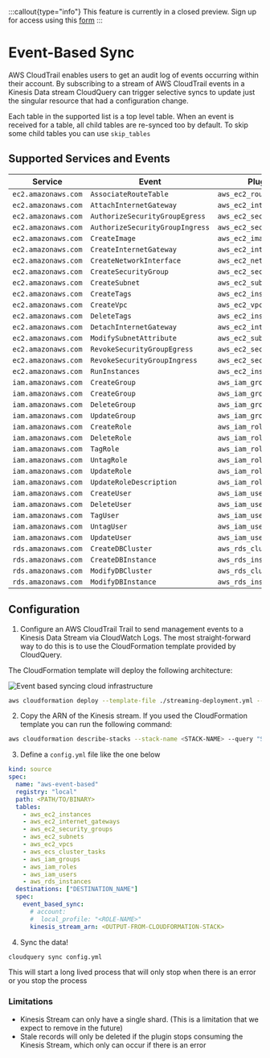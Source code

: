 :::callout{type="info"}
This feature is currently in a closed preview. Sign up for access using this [form](https://cloudquery.typeform.com/to/Dvdn6P2u)
:::

# Event-Based Sync

AWS CloudTrail enables users to get an audit log of events occurring within their account. By subscribing to a stream of AWS CloudTrail events in a Kinesis Data stream CloudQuery can trigger selective syncs to update just the singular resource that had a configuration change. 

Each table in the supported list is a top level table. When an event is received for a table, all child tables are re-synced too by default. To skip some child tables you can use `skip_tables`

## Supported Services and Events

| Service             | Event                           | Plugin table                 |
|---------------------|---------------------------------|------------------------------|
| `ec2.amazonaws.com` | `AssociateRouteTable`           | `aws_ec2_route_tables`       |
| `ec2.amazonaws.com` | `AttachInternetGateway`         | `aws_ec2_internet_gateways`  |
| `ec2.amazonaws.com` | `AuthorizeSecurityGroupEgress`  | `aws_ec2_security_groups`    |
| `ec2.amazonaws.com` | `AuthorizeSecurityGroupIngress` | `aws_ec2_security_groups`    |
| `ec2.amazonaws.com` | `CreateImage`                   | `aws_ec2_images`             |
| `ec2.amazonaws.com` | `CreateInternetGateway`         | `aws_ec2_internet_gateways`  |
| `ec2.amazonaws.com` | `CreateNetworkInterface`        | `aws_ec2_network_interfaces` |
| `ec2.amazonaws.com` | `CreateSecurityGroup`           | `aws_ec2_security_groups`    |
| `ec2.amazonaws.com` | `CreateSubnet`                  | `aws_ec2_subnets`            |
| `ec2.amazonaws.com` | `CreateTags`                    | `aws_ec2_instances`          |
| `ec2.amazonaws.com` | `CreateVpc`                     | `aws_ec2_vpcs`               |
| `ec2.amazonaws.com` | `DeleteTags`                    | `aws_ec2_instances`          |
| `ec2.amazonaws.com` | `DetachInternetGateway`         | `aws_ec2_internet_gateways`  |
| `ec2.amazonaws.com` | `ModifySubnetAttribute`         | `aws_ec2_subnets`            |
| `ec2.amazonaws.com` | `RevokeSecurityGroupEgress`     | `aws_ec2_security_groups`    |
| `ec2.amazonaws.com` | `RevokeSecurityGroupIngress`    | `aws_ec2_security_groups`    |
| `ec2.amazonaws.com` | `RunInstances`                  | `aws_ec2_instances`          |
| `iam.amazonaws.com` | `CreateGroup`                   | `aws_iam_groups`             |
| `iam.amazonaws.com` | `CreateGroup`                   | `aws_iam_groups`             |
| `iam.amazonaws.com` | `DeleteGroup`                   | `aws_iam_groups`             |
| `iam.amazonaws.com` | `UpdateGroup`                   | `aws_iam_groups`             |
| `iam.amazonaws.com` | `CreateRole`                    | `aws_iam_roles`              |
| `iam.amazonaws.com` | `DeleteRole`                    | `aws_iam_roles`              |
| `iam.amazonaws.com` | `TagRole`                       | `aws_iam_roles`              |
| `iam.amazonaws.com` | `UntagRole`                     | `aws_iam_roles`              |
| `iam.amazonaws.com` | `UpdateRole`                    | `aws_iam_roles`              |
| `iam.amazonaws.com` | `UpdateRoleDescription`         | `aws_iam_roles`              |
| `iam.amazonaws.com` | `CreateUser`                    | `aws_iam_users`              |
| `iam.amazonaws.com` | `DeleteUser`                    | `aws_iam_users`              |
| `iam.amazonaws.com` | `TagUser`                       | `aws_iam_users`              |
| `iam.amazonaws.com` | `UntagUser`                     | `aws_iam_users`              |
| `iam.amazonaws.com` | `UpdateUser`                    | `aws_iam_users`              |
| `rds.amazonaws.com` | `CreateDBCluster`               | `aws_rds_clusters`           |
| `rds.amazonaws.com` | `CreateDBInstance`              | `aws_rds_instances`          |
| `rds.amazonaws.com` | `ModifyDBCluster`               | `aws_rds_clusters`           |
| `rds.amazonaws.com` | `ModifyDBInstance`              | `aws_rds_instances`          |

## Configuration

1. Configure an AWS CloudTrail Trail to send management events to a Kinesis Data Stream via CloudWatch Logs. The most straight-forward way to do this is to use the CloudFormation template provided by CloudQuery.

The CloudFormation template will deploy the following architecture:

![Event based syncing cloud infrastructure](/images/docs/aws/event-based-sync-architecture.png)


```bash
aws cloudformation deploy --template-file ./streaming-deployment.yml --stack-name <STACK-NAME> --capabilities CAPABILITY_IAM --disable-rollback --region <DESIRED-REGION>
```



2. Copy the ARN of the Kinesis stream. If you used the CloudFormation template you can run the following command:
```bash
aws cloudformation describe-stacks --stack-name <STACK-NAME> --query "Stacks[].Outputs" --region <DESIRED-REGION>
```

3. Define a `config.yml` file like the one below

``` yaml
kind: source
spec:
  name: "aws-event-based"
  registry: "local"
  path: <PATH/TO/BINARY>
  tables:
    - aws_ec2_instances
    - aws_ec2_internet_gateways
    - aws_ec2_security_groups
    - aws_ec2_subnets
    - aws_ec2_vpcs
    - aws_ecs_cluster_tasks
    - aws_iam_groups
    - aws_iam_roles
    - aws_iam_users
    - aws_rds_instances
  destinations: ["DESTINATION_NAME"]
  spec:
    event_based_sync:
      # account:
      #  local_profile: "<ROLE-NAME>"
      kinesis_stream_arn: <OUTPUT-FROM-CLOUDFORMATION-STACK>
```

4. Sync the data! 
```bash
cloudquery sync config.yml
```

This will start a long lived process that will only stop when there is an error or you stop the process


### Limitations
- Kinesis Stream can only have a single shard. (This is a limitation that we expect to remove in the future)
- Stale records will only be deleted if the plugin stops consuming the Kinesis Stream, which only can occur if there is an error
